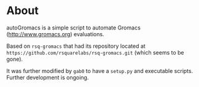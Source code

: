 # About

autoGromacs is a simple script to automate Gromacs (http://www.gromacs.org) evaluations.

Based on `rsq-gromacs` that had its repository located at `https://github.com/rsquarelabs/rsq-gromacs.git` (which seems to be gone).


It was further modified by `gab0` to have a `setup.py` and executable scripts.
Further development is ongoing.
